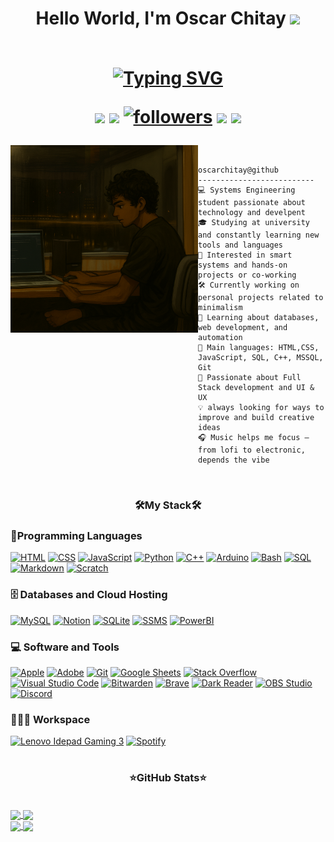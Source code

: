 <h1 align="center">
  Hello World, I'm Oscar Chitay  <!-- Hand gift-->
  <img src="https://media.giphy.com/media/hvRJCLFzcasrR4ia7z/giphy.gif" width='30'>
<br/>
<br/>
  <!-- Typing SVG by DenverCoder1 - https://github.com/DenverCoder1/readme-typing-svg -->
  <p align="center">
  <a href="https://git.io/typing-svg"><img src="https://readme-typing-svg.demolab.com?font=Fira+Code&pause=1000&color=FFFFFF&width=380&height=45&lines=Systems+Engineering+Student;Always+learning+new+things;Thech+Enthusiastic;Looking+for+a+team+to+work" alt="Typing SVG" /></a>
</p>
  <!--BADGES-->
<p>
  <a href="mailto:oscarchitayy@gmail.com">
  <img src="https://custom-icon-badges.demolab.com/badge/-oscarchitayy@gmail.com-red?style=for-the-badge&logo=mention&logoColor=white" /></a>
  <a href="https://www.linkedin.com/in/oscar-chitay">
  <img src="https://custom-icon-badges.demolab.com/badge/-LinkedIn-yellow?style=for-the-badge&logoColor=white&logo=linkeIn"/></a>
<a href="https://github.com/OscarChitay?tab=followers">
    <img alt="followers" title="Follow me on Github" src="https://custom-icon-badges.demolab.com/github/followers/OscarChitay?color=55960c&labelColor=488207&style=for-the-badge&logo=person-add&label=Follow&logoColor=white"/></a>
     <a href="https://github.com/OscarChitay?tab=repositories">
<img src="https://custom-icon-badges.demolab.com/badge/-My%20Repos-purple?style=for-the-badge&logoColor=white&logo=repo"/></a>
 <img src="https://custom-icon-badges.demolab.com/badge/Location-Guatemala-blue?style=for-the-badge&logo=location&logoColor=white"></a>
</p>
</h1>


<img align="left" src="https://github.com/OscarChitay/OscarChitay/blob/main/image.png?raw=true" alt="I chang with Sora the original picture, i dont know the artist" width="300" />
<br/>

```
oscarchitay@github
--------------------------
💻 Systems Engineering student passionate about technology and develpent
🎓 Studying at university and constantly learning new tools and languages
🤖 Interested in smart systems and hands-on projects or co-working
🛠 Currently working on personal projects related to minimalism
🌱 Learning about databases, web development, and automation
🌟 Main languages: HTML,CSS, JavaScript, SQL, C++, MSSQL, Git
🚀 Passionate about Full Stack development and UI & UX 
💡 always looking for ways to improve and build creative ideas
🎧 Music helps me focus — from lofi to electronic, depends the vibe

```

<br>
<h3 align="center"> 🛠️My Stack🛠️ </h3>

### 🎯Programming Languages

<p>
      <a href="#"><img alt="HTML" src="https://img.shields.io/badge/HTML%20-%23E34F26.svg?logo=html5&logoColor=white"></a>
          <a href="#"><img alt="CSS" src="https://img.shields.io/badge/CSS%20-%231572B6.svg?logo=css3&logoColor=white"></a>
              <a href="#"><img alt="JavaScript" src="https://img.shields.io/badge/JavaScript%20-%23F7DF1E.svg?logo=javascript&logoColor=black"></a>
                <a href="#"><img alt="Python" src="https://img.shields.io/badge/Python-14354C.svg?logo=python&logoColor=white"></a>
                <a href="#"><img alt="C++" src="https://custom-icon-badges.demolab.com/badge/C++-9C033A.svg?logo=cpp2&logoColor=white"></a>
                      <a href="#"><img alt="Arduino" src="https://img.shields.io/badge/-Arduino-00979D?logo=Arduino&logoColor=white"></a>
                        <a href="#"><img alt="Bash" src="https://img.shields.io/badge/Bash-121011.svg?logo=gnu-bash&logoColor=white"></a>
                                <a href="#"><img alt="SQL" src="https://custom-icon-badges.demolab.com/badge/SQL-025E8C.svg?logo=database&logoColor=white"></a>
                                        <a href="#"><img alt="Markdown" src="https://img.shields.io/badge/Markdown-000000.svg?logo=markdown&logoColor=white"></a>
                                                      <a href="#"><img alt="Scratch" src="https://img.shields.io/badge/Scratch-4D97FF.svg?logo=scratch&logoColor=white"></a>
                                                      
                 
</p>

### 🗄️ Databases and Cloud Hosting

<p></p>
  <a href="#"><img alt="MySQL" src="https://img.shields.io/badge/MySQL-00f.svg?logo=mysql&logoColor=white"></a>
    <a href="#"><img alt="Notion" src="https://img.shields.io/badge/Notion-010101.svg?logo=notion&logoColor=white"></a>
     <a href="#"><img alt="SQLite" src ="https://img.shields.io/badge/SQLite-07405e.svg?logo=sqlite&logoColor=white"></a>
     <a href="#"><img alt="SSMS" src ="https://img.shields.io/badge/SSMS-green.svg?logo=&logoColor=white"></a>
     <a href="#"><img alt="PowerBI" src="https://img.shields.io/badge/-PowerBI-9C033A.svg?"></a>
</p>

### 💻 Software and Tools

<p>
    <a href="#"><img alt="Apple" src="https://img.shields.io/badge/Apple-gray?logo=apple&logoColor=white"></a>
    <a href="#"><img alt="Adobe" src="https://img.shields.io/badge/Adobe%20-%23FF0000.svg?logo=adobe&logoColor=white"></a>
    <a href="#"><img alt="Git" src="https://img.shields.io/badge/Git%20-%23F05033.svg?logo=git&logoColor=white"></a>
    <a href="#"><img alt="Google Sheets" src="https://img.shields.io/badge/Google%20Sheets%20-%2334A853.svg?logo=google%20sheets&logoColor=white"></a>
    <a href="#"><img alt="Stack Overflow" src="https://img.shields.io/badge/-Stack%20Overflow-FE7A16?logo=stack-overflow&logoColor=white"></a>
    <a href="#"><img alt="Visual Studio Code" src="https://img.shields.io/badge/Visual%20Studio%20Code-0078d7.svg?logo=visual-studio-code&logoColor=white"></a>
    <a href="#"><img alt="Bitwarden" src="https://img.shields.io/badge/-Bitwarden-175DDC?logo=bitwarden&logoColor=white"></a>
    <a href="#"><img alt="Brave" src="https://img.shields.io/badge/-FireFox-FB542B?logo=firefox&logoColor=white"></a>
    <a href="#"><img alt="Dark Reader" src="https://img.shields.io/badge/-Dark%20Reader-141E24?logo=dark-reader&logoColor=white"></a>
    <a href="#"><img alt="OBS Studio" src="https://img.shields.io/badge/-OBS-302E31?logo=obs-studio&logoColor=white"></a>
    <a href="#"><img alt="Discord" src="https://img.shields.io/badge/-Discord-5865F2.svg?logo=discord&logoColor=white"></a>
    
    

</p>

### 👨🏽‍💻 Workspace
<p>
    <a href="#"><img alt="Lenovo Idepad Gaming 3" src="https://img.shields.io/badge/Lenovo-IdeaPad_Gaming_3-999999?style=for-the-badge&logo=lenovo&logoColor=white"></a>
    <a href="#"><img alt="Spotify" src="https://img.shields.io/badge/Spotify-1ED760?&style=for-the-badge&logo=spotify&logoColor=white"></a>
</p>
<h1></h1>

<h3 align="center"> ⭐GitHub Stats⭐ </h3><br>

<a href="https://github.com/OscarChitay/github-readme-stat">
  <img height=200 align="center" src="https://github-readme-stats.vercel.app/api?username=OscarChitay&rank_icon=github&theme=codeSTACKr" />
</a>
<a href="https://github.com/anuraghazra/convoychat">
  <img height=200 align="center" src="https://github-readme-stats.vercel.app/api/top-langs?username=OscarChitay&layout=donut&langs_count=8&card_width=320&theme=codeSTACKr" />
</a>

<br>
<a href="https://github.com/OscarChitay/p1-copiler">
  <img align="center" src="https://github-readme-stats.vercel.app/api/pin/?username=OscarChitay&repo=p1-copiler&show_icons=true&theme=codeSTACKr" />
</a>
<a href="https://github.com/OscarChitay/OscarChitay">
  <img align="center" src="https://github-readme-stats.vercel.app/api/pin/?username=OscarChitay&repo=OscarChitay&show_icons=true&theme=codeSTACKr" />
</a>
